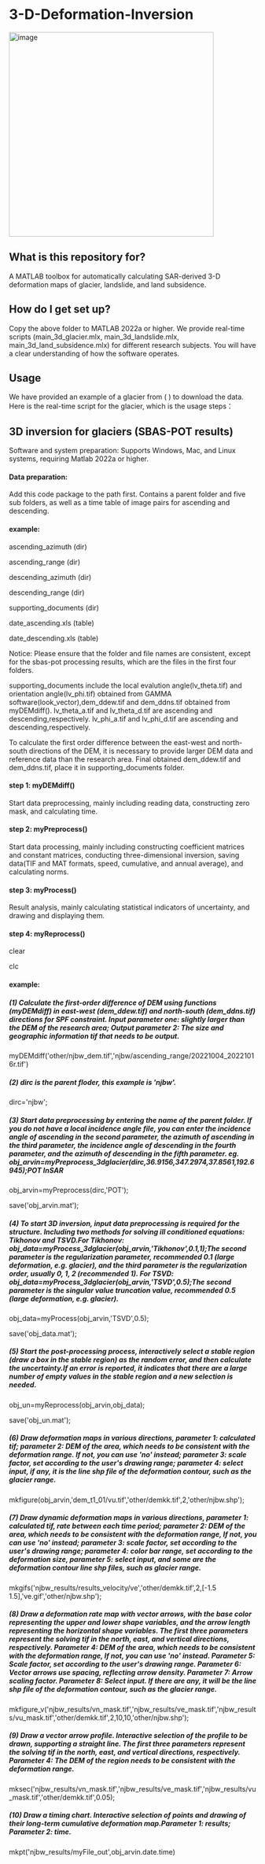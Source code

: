 # 3-D-Deformation-Inversion
<img width="416" alt="image" src="https://github.com/arvin1367/3-D-Deformation-Inversion/assets/49364261/5d3bd8bd-1613-4d0a-ad6c-36321716a209">

## What is this repository for?

A MATLAB toolbox for automatically calculating SAR-derived 3-D deformation maps of glacier, landslide, and land subsidence.


## How do I get set up?
Copy the above folder to MATLAB 2022a or higher. We provide real-time scripts (main_3d_glacier.mlx, main_3d_landslide.mlx, main_3d_land_subsidence.mlx) for different research subjects. You will have a clear understanding of how the software operates.

## Usage
We have provided an example of a glacier from ( ) to download the data.
Here is the real-time script for the glacier, which is the usage steps：
## 3D inversion for glaciers (SBAS-POT results)
Software and system preparation: Supports Windows, Mac, and Linux systems, requiring Matlab 2022a or higher.
#### Data preparation:
Add this code package to the path first. Contains a parent folder and five sub folders, as well as a time table of image pairs for ascending and descending.
#### example:
 ascending_azimuth      (dir) 
 
ascending_range        (dir)

 descending_azimuth     (dir)
 
descending_range       (dir)

supporting_documents   (dir)

date_ascending.xls     (table)

date_descending.xls    (table)

Notice: Please ensure that the folder and file names are consistent, except for the sbas-pot processing results, which are the files in the first four folders.

supporting_documents include the local evalution angle(lv_theta.tif) and orientation angle(lv_phi.tif) obtained from GAMMA software(look_vector),dem_ddew.tif and dem_ddns.tif obtained from myDEMdiff(). lv_theta_a.tif and lv_theta_d.tif are ascending and descending,respectively. lv_phi_a.tif and lv_phi_d.tif are ascending and descending,respectively.

To calculate the first order difference between the east-west and north-south directions of the DEM, it is necessary to provide larger DEM data and reference data than the research area. Final obtained dem_ddew.tif and dem_ddns.tif, place it in supporting_documents folder.
#### step 1: myDEMdiff()  
Start data preprocessing, mainly including reading data, constructing zero mask, and calculating time.
#### step 2: myPreprocess()
Start data processing, mainly including constructing coefficient matrices and constant matrices, conducting three-dimensional inversion, saving data(TIF and MAT formats, speed, cumulative, and annual average), and calculating norms.
#### step 3: myProcess()
Result analysis, mainly calculating statistical indicators of uncertainty, and drawing and displaying them.
#### step 4: myReprocess()
 
clear

clc

#### example:

##### (1) Calculate the first-order difference of DEM using functions (myDEMdiff) in east-west (dem_ddew.tif) and north-south (dem_ddns.tif) directions for SPF constraint. Input parameter one: slightly larger than the DEM of the research area; Output parameter 2: The size and geographic information tif that needs to be output.
myDEMdiff('other/njbw_dem.tif','njbw/ascending_range/20221004_20221016r.tif') 

##### (2) dirc is the parent floder, this example is 'njbw'.
dirc='njbw';
##### (3) Start data preprocessing by entering the name of the parent folder. If you do not have a local incidence angle file, you can enter the incidence angle of ascending in the second parameter, the azimuth of ascending in the third parameter, the incidence angle of descending in the fourth parameter, and the azimuth of descending in the fifth parameter.     eg. obj_arvin=myPreprocess_3dglacier(dirc,36.9156,347.2974,37.8561,192.6945);POT InSAR
obj_arvin=myPreprocess(dirc,'POT'); 

save('obj_arvin.mat');

##### (4) To start 3D inversion, input data preprocessing is required for the structure. Including two methods for solving ill conditioned equations: Tikhonov and TSVD.For Tikhonov: obj_data=myProcess_3dglacier(obj_arvin,'Tikhonov',0.1,1);The second parameter is the regularization parameter, recommended 0.1 (large deformation, e.g. glacier), and the third parameter is the regularization order, usually 0, 1, 2 (recommended 1). For TSVD: obj_data=myProcess_3dglacier(obj_arvin,'TSVD',0.5);The second parameter is the singular value truncation value, recommended 0.5 (large deformation, e.g. glacier).
obj_data=myProcess(obj_arvin,'TSVD',0.5); 

save('obj_data.mat');

##### (5) Start the post-processing process, interactively select a stable region (draw a box in the stable region) as the random error, and then calculate the uncertainty.If an error is reported, it indicates that there are a large number of empty values in the stable region and a new selection is needed.
obj_un=myReprocess(obj_arvin,obj_data); 

save('obj_un.mat');

##### (6) Draw deformation maps in various directions, parameter 1: calculated tif; parameter 2: DEM of the area, which needs to be consistent with the deformation range. If not, you can use 'no' instead; parameter 3: scale factor, set according to the user's drawing range; parameter 4: select input, if any, it is the line shp file of the deformation contour, such as the glacier range.
mkfigure(obj_arvin,'dem_t1_01/vu.tif','other/demkk.tif',2,'other/njbw.shp'); 

##### (7) Draw dynamic deformation maps in various directions, parameter 1: calculated tif, rate between each time period; parameter 2: DEM of the area, which needs to be consistent with the deformation range, If not, you can use 'no' instead; parameter 3: scale factor, set according to the user's drawing range; parameter 4: color bar range, set according to the deformation size, parameter 5: select input, and some are the deformation contour line shp files, such as glacier range.
mkgifs('njbw_results/results_velocity/ve','other/demkk.tif',2,[-1.5 1.5],'ve.gif','other/njbw.shp'); 

##### (8) Draw a deformation rate map with vector arrows, with the base color representing the upper and lower shape variables, and the arrow length representing the horizontal shape variables. The first three parameters represent the solving tif in the north, east, and vertical directions, respectively. Parameter 4: DEM of the area, which needs to be consistent with the deformation range, If not, you can use 'no' instead. Parameter 5: Scale factor, set according to the user's drawing range. Parameter 6: Vector arrows use spacing, reflecting arrow density. Parameter 7: Arrow scaling factor. Parameter 8: Select input. If there are any, it will be the line shp file of the deformation contour, such as the glacier range.
mkfigure_v('njbw_results/vn_mask.tif','njbw_results/ve_mask.tif','njbw_results/vu_mask.tif','other/demkk.tif',2,10,10,'other/njbw.shp'); 

##### (9) Draw a vector arrow profile. Interactive selection of the profile to be drawn, supporting a straight line. The first three parameters represent the solving tif in the north, east, and vertical directions, respectively. Parameter 4: The DEM of the region needs to be consistent with the deformation range.
mksec('njbw_results/vn_mask.tif','njbw_results/ve_mask.tif','njbw_results/vu_mask.tif','other/demkk.tif',0.05); 

##### (10) Draw a timing chart. Interactive selection of points and drawing of their long-term cumulative deformation map.Parameter 1: results; Parameter 2: time.
mkpt('njbw_results/myFile_out',obj_arvin.date.time)
